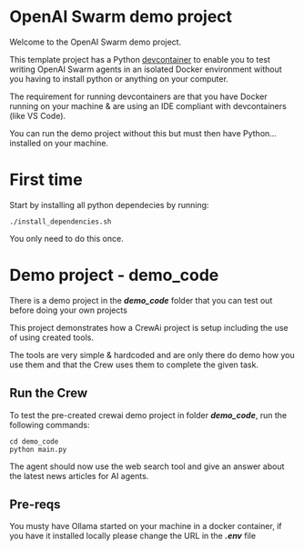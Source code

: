 # OpenAI Swarm demo project

Welcome to the OpenAI Swarm demo project. 

This template project has a Python [devcontainer](https://code.visualstudio.com/docs/devcontainers/containers) to enable you to test writing OpenAI Swarm agents in an isolated Docker environment without you having to install python or anything on your computer.

The requirement for running devcontainers are that you have Docker running on your machine & are using an IDE compliant with devcontainers (like VS Code).

You can run the demo project without this but must then have Python... installed on your machine.

# First time

Start by installing all python dependecies by running:

```
./install_dependencies.sh
```

You only need to do this once.

# Demo project - demo_code

There is a demo project in the ***demo_code*** folder that you can test out before doing your own projects

This project demonstrates how a CrewAi project is setup including the use of using created tools.

The tools are very simple & hardcoded and are only there do demo how you use them and that the Crew uses them to complete the given task.

## Run the Crew

To test the pre-created crewai demo project in folder ***demo_code***, run the following commands:

```
cd demo_code
python main.py
```

The agent should now use the web search tool and give an answer about the latest news articles for AI agents.

## Pre-reqs
You musty have Ollama started on your machine in a docker container, if you have it installed locally please change the URL in the ***.env*** file

